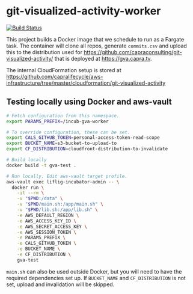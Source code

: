 # git-visualized-activity-worker

[![Build Status](https://jenkins.capra.tv/buildStatus/icon?job=cals-internal/git-visualized-activity-worker/master)](https://jenkins.capra.tv/job/cals-internal/job/git-visualized-activity-worker/job/master/)

This project builds a Docker image that we schedule to run as a
Fargate task. The container will clone all repos, generate `commits.csv`
and upload this to the distribution used for
https://github.com/capraconsulting/git-visualized-activity/
that is deployed at https://gva.capra.tv.

The internal CloudFormation setup is stored at
https://github.com/capralifecycle/aws-infrastructure/tree/master/cloudformation/git-visualized-activity

## Testing locally using Docker and aws-vault

```bash
# Fetch configuration from this namespace.
export PARAMS_PREFIX=/incub-gva-worker

# To override configuration, these can be set.
export CALS_GITHUB_TOKEN=personal-access-token-read-scope
export BUCKET_NAME=s3-bucket-to-upload-to
export CF_DISTRIBUTION=cloudfront-distribution-to-invalidate

# Build locally
docker build -t gva-test .

# Run locally. Edit aws-vault target profile.
aws-vault exec liflig-incubator-admin -- \
  docker run \
    -it --rm \
    -v "$PWD:/data" \
    -v "$PWD/main.sh:/app/main.sh" \
    -v "$PWD/lib.sh:/app/lib.sh" \
    -e AWS_DEFAULT_REGION \
    -e AWS_ACCESS_KEY_ID \
    -e AWS_SECRET_ACCESS_KEY \
    -e AWS_SESSION_TOKEN \
    -e PARAMS_PREFIX \
    -e CALS_GITHUB_TOKEN \
    -e BUCKET_NAME \
    -e CF_DISTRIBUTION \
    gva-test
```

`main.sh` can also be used outside Docker, but you will need to have the
required dependencies set up. If `BUCKET_NAME` and `CF_DISTRIBUTION` is
not set, upload and invalidation will be skipped.
